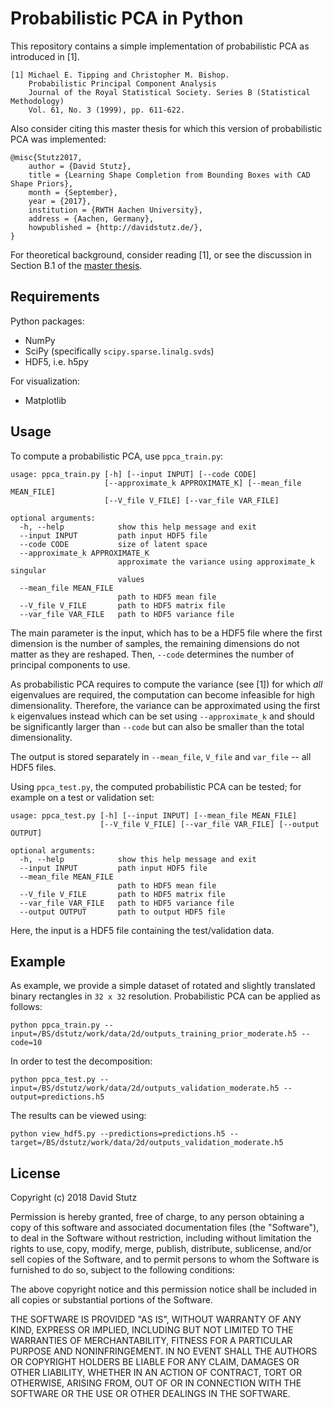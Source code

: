 # Probabilistic PCA in Python

This repository contains a simple implementation of probabilistic PCA as
introduced in [1].

    [1] Michael E. Tipping and Christopher M. Bishop.
        Probabilistic Principal Component Analysis
        Journal of the Royal Statistical Society. Series B (Statistical Methodology)
        Vol. 61, No. 3 (1999), pp. 611-622.

Also consider citing this master thesis for which this version of probabilistic
PCA was implemented:

    @misc{Stutz2017,
        author = {David Stutz},
        title = {Learning Shape Completion from Bounding Boxes with CAD Shape Priors},
        month = {September},
        year = {2017},
        institution = {RWTH Aachen University},
        address = {Aachen, Germany},
        howpublished = {http://davidstutz.de/},
    }

For theoretical background, consider reading [1], or see the discussion in
Section B.1 of the [master thesis](http://davidstutz.de/projects/shape-completion/#).

## Requirements

Python packages:

* NumPy
* SciPy (specifically `scipy.sparse.linalg.svds`)
* HDF5, i.e. h5py

For visualization:

* Matplotlib

## Usage

To compute a probabilistic PCA, use `ppca_train.py`:

    usage: ppca_train.py [-h] [--input INPUT] [--code CODE]
                         [--approximate_k APPROXIMATE_K] [--mean_file MEAN_FILE]
                         [--V_file V_FILE] [--var_file VAR_FILE]
    
    optional arguments:
      -h, --help            show this help message and exit
      --input INPUT         path input HDF5 file
      --code CODE           size of latent space
      --approximate_k APPROXIMATE_K
                            approximate the variance using approximate_k singular
                            values
      --mean_file MEAN_FILE
                            path to HDF5 mean file
      --V_file V_FILE       path to HDF5 matrix file
      --var_file VAR_FILE   path to HDF5 variance file

The main parameter is the input, which has to be a HDF5 file where the first
dimension is the number of samples, the remaining dimensions do not matter
as they are reshaped. Then, `--code` determines the number of principal
components to use.

As probabilistic PCA requires to compute the variance (see [1]) for which
_all_ eigenvalues are required, the computation can become infeasible for high
dimensionality. Therefore, the variance can be approximated using the first `k`
eigenvalues instead which can be set using `--approximate_k` and should be significantly
larger than `--code` but can also be smaller than the total dimensionality.

The output is stored separately in `--mean_file`, `V_file` and `var_file` --
all HDF5 files.

Using `ppca_test.py`, the computed probabilistic PCA can be tested; for example
on a test or validation set:

    usage: ppca_test.py [-h] [--input INPUT] [--mean_file MEAN_FILE]
                        [--V_file V_FILE] [--var_file VAR_FILE] [--output OUTPUT]
    
    optional arguments:
      -h, --help            show this help message and exit
      --input INPUT         path input HDF5 file
      --mean_file MEAN_FILE
                            path to HDF5 mean file
      --V_file V_FILE       path to HDF5 matrix file
      --var_file VAR_FILE   path to HDF5 variance file
      --output OUTPUT       path to output HDF5 file

Here, the input is a HDF5 file containing the test/validation data.

## Example

As example, we provide a simple dataset of rotated and slightly translated
binary rectangles in `32 x 32` resolution. Probabilistic PCA can be applied
as follows:

    python ppca_train.py --input=/BS/dstutz/work/data/2d/outputs_training_prior_moderate.h5 --code=10

In order to test the decomposition:

    python ppca_test.py --input=/BS/dstutz/work/data/2d/outputs_validation_moderate.h5 --output=predictions.h5

The results can be viewed using:

    python view_hdf5.py --predictions=predictions.h5 --target=/BS/dstutz/work/data/2d/outputs_validation_moderate.h5

## License

Copyright (c) 2018 David Stutz

Permission is hereby granted, free of charge, to any person obtaining a copy
of this software and associated documentation files (the "Software"), to deal
in the Software without restriction, including without limitation the rights
to use, copy, modify, merge, publish, distribute, sublicense, and/or sell
copies of the Software, and to permit persons to whom the Software is
furnished to do so, subject to the following conditions:

The above copyright notice and this permission notice shall be included in all
copies or substantial portions of the Software.

THE SOFTWARE IS PROVIDED "AS IS", WITHOUT WARRANTY OF ANY KIND, EXPRESS OR
IMPLIED, INCLUDING BUT NOT LIMITED TO THE WARRANTIES OF MERCHANTABILITY,
FITNESS FOR A PARTICULAR PURPOSE AND NONINFRINGEMENT. IN NO EVENT SHALL THE
AUTHORS OR COPYRIGHT HOLDERS BE LIABLE FOR ANY CLAIM, DAMAGES OR OTHER
LIABILITY, WHETHER IN AN ACTION OF CONTRACT, TORT OR OTHERWISE, ARISING FROM,
OUT OF OR IN CONNECTION WITH THE SOFTWARE OR THE USE OR OTHER DEALINGS IN THE
SOFTWARE.
